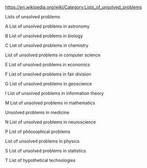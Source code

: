 https://en.wikipedia.org/wiki/Category:Lists_of_unsolved_problems

Lists of unsolved problems

A
List of unsolved problems in astronomy

B
List of unsolved problems in biology

C
List of unsolved problems in chemistry

List of unsolved problems in computer science

E
List of unsolved problems in economics

F
List of unsolved problems in fair division

G
List of unsolved problems in geoscience

I
List of unsolved problems in information theory

M
List of unsolved problems in mathematics

Unsolved problems in medicine

N
List of unsolved problems in neuroscience

P
List of philosophical problems

List of unsolved problems in physics

S
List of unsolved problems in statistics

T
List of hypothetical technologies
